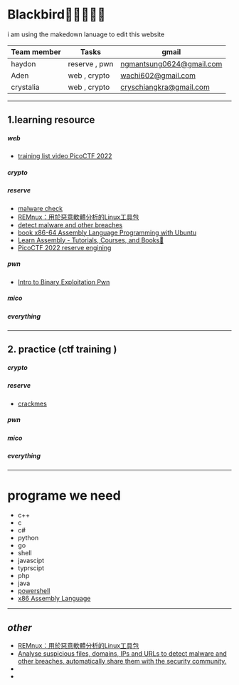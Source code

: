 # Blackbird🦅🦅🦅🦅🦅


i am using the makedown lanuage to edit this website 




| Team member | Tasks | gmail |
|----------|----------|----------|
| haydon    | reserve , pwn      | ngmantsung0624@gmail.com     |
| Aden      | web , crypto    | wachi602@gmail.com     |
| crystalia      | web , crypto    | cryschiangkra@gmail.com     |










***
## 1.learning resource
##### *web* 
+ [training list video PicoCTF 2022 ](https://www.youtube.com/watch?v=fLUyyhE1rFk&list=PL1H1sBF1VAKXlstTqPdp9L-CfyGoAu80J&index=2)
##### *crypto*
##### *reserve* 

+ [malware check ](https://vx-underground.org)
+ [REMnux：用於惡意軟體分析的Linux工具包](https://docs.remnux.org/install-distro/install-from-scratch)
+ [detect malware and other breaches](https://www.virustotal.com/gui/home/upload)
+ [book x86-64 Assembly Language Programming with Ubuntu](http://www.egr.unlv.edu/~ed/assembly64.pdf)
+ [Learn Assembly - Tutorials, Courses, and Books📕](https://gitconnected.com/learn/assembly-language)
+ [PicoCTF 2022 reserve engining ](https://www.youtube.com/watch?v=1OdYAzk5fGE&list=PL1H1sBF1VAKUp9mElvX079qK3UNI2b3ek)
##### *pwn*
+ [Intro to Binary Exploitation Pwn](https://www.youtube.com/watch?v=wa3sMSdLyHw&list=PLHUKi1UlEgOIc07Rfk2Jgb5fZbxDPec94)
##### *mico* 
##### *everything*



***
## 2. **practice (ctf training )**
##### *crypto*
##### *reserve* 
+ [crackmes](https://crackmes.one/lasts/1)
##### *pwn*
##### *mico* 
##### *everything*

***
# programe we need 
+ c++
+ c
+ c#
+ python 
+ go
+ shell 
+ javascipt 
+ typrscipt 
+ php
+ java
+ [powershell](https://www.youtube.com/watch?v=TUNNmVeyjW0&list=PL1H1sBF1VAKXqO_N3ZNP0aL15miJcUhw7)
+  [x86 Assembly Language ](https://www.youtube.com/watch?v=wLXIWKUWpSs&list=PLmxT2pVYo5LB5EzTPZGfFN0c2GDiSXgQe&index=1)




***
## *other*
+ [REMnux：用於惡意軟體分析的Linux工具包](https://docs.remnux.org/install-distro/install-from-scratch)
+ [Analyse suspicious files, domains, IPs and URLs to detect malware and other breaches, automatically share them with the security community.](https://www.virustotal.com/gui/home/upload)
+
+
